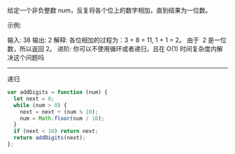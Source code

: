 给定一个非负整数 num，反复将各个位上的数字相加，直到结果为一位数。

示例:

输入: 38
输出: 2
解释: 各位相加的过程为：3 + 8 = 11, 1 + 1 = 2。 由于  2 是一位数，所以返回 2。
进阶:
你可以不使用循环或者递归，且在 O(1) 时间复杂度内解决这个问题吗

---

递归

```javascript
var addDigits = function (num) {
  let next = 0;
  while (num > 0) {
    next = next + (num % 10);
    num = Math.floor(num / 10);
  }
  if (next < 10) return next;
  return addDigits(next);
};
```

